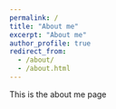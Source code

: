 ```yaml
---
permalink: /
title: "About me"
excerpt: "About me"
author_profile: true
redirect_from:
  - /about/
  - /about.html
---
```


This is the about me page
